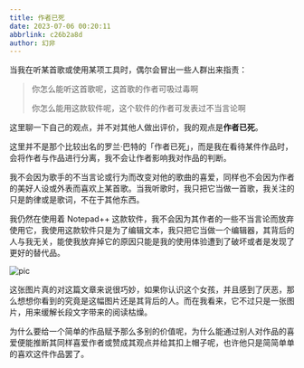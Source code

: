 ```yaml
---
title: 作者已死
date: 2023-07-06 00:20:11
abbrlink: c26b2a8d
author: 幻非
---
```


当我在听某首歌或使用某项工具时，偶尔会冒出一些人群出来指责：

> 你怎么能听这首歌呢，这首歌的作者可吸过毒啊
>
> 你怎么能用这款软件呢，这个软件的作者可发表过不当言论啊

这里聊一下自己的观点，并不对其他人做出评价，我的观点是**作者已死**。

这里并不是那个比较出名的罗兰·巴特的「作者已死」，而是我在看待某件作品时，会将作者与作品进行分离，我不会让作者影响我对作品的判断。

我不会因为歌手的不当言论或行为而改变对他的歌曲的喜爱，同样也不会因为作者的美好人设或外表而喜欢上某首歌。当我听歌时，我只把它当做一首歌，我关注的只是韵律或是歌词，不在于其他东西。

我仍然在使用着 Notepad++ 这款软件，我不会因为其作者的一些不当言论而放弃使用它，我使用这款软件只是为了编辑文本，我只把它当做一个编辑器，其背后的人与我无关，能使我放弃掉它的原因只能是我的使用体验遭到了破坏或者是发现了更好的替代品。

![pic](https://pic.bibiu.cc/2023/06/29/649d3c5cd0151.jpeg)

这张图片真的对这篇文章来说很巧妙，如果你认识这个女孩，并且感到了厌恶，那么想想你看到的究竟是这幅图片还是其背后的人。而在我看来，它不过只是一张图片，用来缓解长段文字带来的阅读枯燥。

为什么要给一个简单的作品赋予那么多别的价值呢，为什么能通过别人对作品的喜爱便能推断其同样喜爱作者或赞成其观点并给其扣上帽子呢，也许他只是简简单单的喜欢这件作品罢了。
